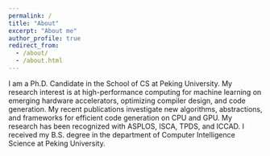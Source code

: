 ```yaml
---
permalink: /
title: "About"
excerpt: "About me"
author_profile: true
redirect_from: 
  - /about/
  - /about.html
---
```


I am a Ph.D. Candidate in the School of CS at Peking University. My research interest is at high-performance computing for machine learning on emerging hardware accelerators, optimizing compiler design, and code generation. My recent publications investigate new algorithms, abstractions, and frameworks for efficient code generation on CPU and GPU. My research has been recognized with ASPLOS, ISCA, TPDS, and ICCAD. I received my B.S. degree in the department of Computer Intelligence Science at Peking University.